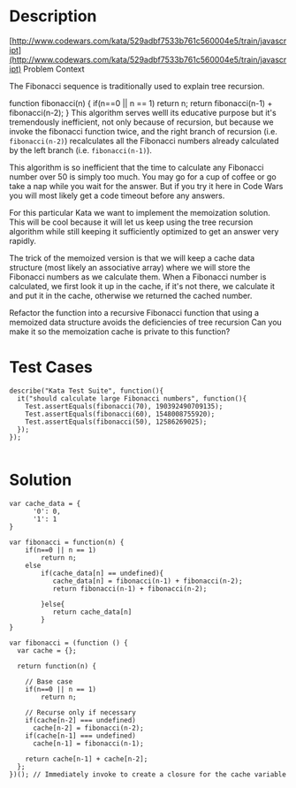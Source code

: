 # Description
[http://www.codewars.com/kata/529adbf7533b761c560004e5/train/javascript](http://www.codewars.com/kata/529adbf7533b761c560004e5/train/javascript)
Problem Context

The Fibonacci sequence is traditionally used to explain tree recursion.

function fibonacci(n) {
    if(n==0 || n == 1)
        return n;
    return fibonacci(n-1) + fibonacci(n-2);
}
This algorithm serves welll its educative purpose but it's tremendously inefficient, not only because of recursion, but because we invoke the fibonacci function twice, and the right branch of recursion (i.e. `fibonacci(n-2)`) recalculates all the Fibonacci numbers already calculated by the left branch (i.e. `fibonacci(n-1)`).

This algorithm is so inefficient that the time to calculate any Fibonacci number over 50 is simply too much. You may go for a cup of coffee or go take a nap while you wait for the answer. But if you try it here in Code Wars you will most likely get a code timeout before any answers.

For this particular Kata we want to implement the memoization solution. This will be cool because it will let us keep using the tree recursion algorithm while still keeping it sufficiently optimized to get an answer very rapidly.

The trick of the memoized version is that we will keep a cache data structure (most likely an associative array) where we will store the Fibonacci numbers as we calculate them. When a Fibonacci number is calculated, we first look it up in the cache, if it's not there, we calculate it and put it in the cache, otherwise we returned the cached number.

Refactor the function into a recursive Fibonacci function that using a memoized data structure avoids the deficiencies of tree recursion Can you make it so the memoization cache is private to this function?


# Test Cases
```
describe("Kata Test Suite", function(){
  it("should calculate large Fibonacci numbers", function(){
    Test.assertEquals(fibonacci(70), 190392490709135);
    Test.assertEquals(fibonacci(60), 1548008755920);
    Test.assertEquals(fibonacci(50), 12586269025);
  });
});


```

# Solution

```
var cache_data = {
      '0': 0,
      '1': 1
}

var fibonacci = function(n) {
    if(n==0 || n == 1)
        return n;
    else
        if(cache_data[n] == undefined){
           cache_data[n] = fibonacci(n-1) + fibonacci(n-2);
           return fibonacci(n-1) + fibonacci(n-2);
           
        }else{
           return cache_data[n]
        }
}

```

```
var fibonacci = (function () {
  var cache = {};
  
  return function(n) {
    
    // Base case
    if(n==0 || n == 1)
        return n;
    
    // Recurse only if necessary
    if(cache[n-2] === undefined)
      cache[n-2] = fibonacci(n-2);
    if(cache[n-1] === undefined)
      cache[n-1] = fibonacci(n-1);
    
    return cache[n-1] + cache[n-2];
  };
})(); // Immediately invoke to create a closure for the cache variable
```
